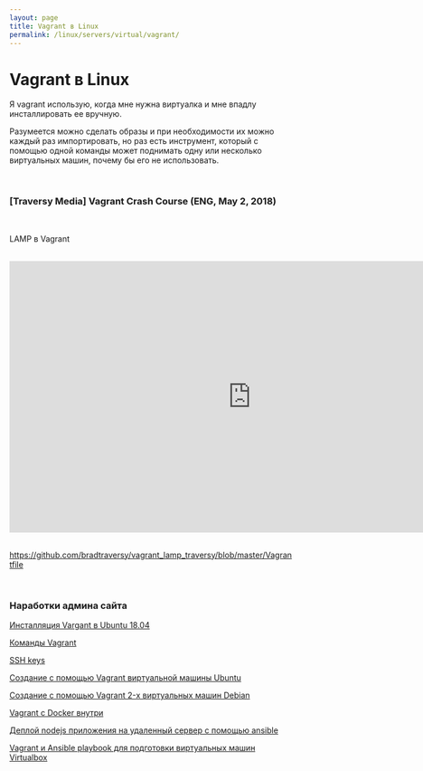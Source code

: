 ```yaml
---
layout: page
title: Vagrant в Linux
permalink: /linux/servers/virtual/vagrant/
---
```


# Vagrant в Linux

Я vagrant использую, когда мне нужна виртуалка и мне впадлу инсталлировать ее вручную.

Разумеется можно сделать образы и при необходимости их можно каждый раз импортировать, но раз есть инструмент, который с помощью одной команды может поднимать одну или несколько виртуальных машин, почему бы его не использовать.

<br/>

### [Traversy Media] Vagrant Crash Course (ENG, May 2, 2018)

<br/>

LAMP в Vagrant

<br/>

<div align="center">
    <iframe width="853" height="480" src="https://www.youtube.com/embed/vBreXjkizgo" frameborder="0" allow="autoplay; encrypted-media" allowfullscreen></iframe>
</div>

<br/>

https://github.com/bradtraversy/vagrant_lamp_traversy/blob/master/Vagrantfile

<br/>

### Наработки админа сайта

[Инсталляция Vargant в Ubuntu 18.04](/linux/servers/virtual/vagrant/installation/ubuntu/)

[Команды Vagrant](/linux/servers/virtual/vagrant/commands/)

[SSH keys](/linux/servers/virtual/vagrant/ssh-keygen/)

[Создание с помощью Vagrant виртуальной машины Ubuntu](/linux/servers/virtual/vagrant/create-ubuntu-vm-by-vagrant/)

[Создание с помощью Vagrant 2-х виртуальных машин Debian](/linux/servers/virtual/vagrant/create-2-debian-vagrant/)

[Vagrant c Docker внутри](/linux/servers/virtual/vagrant/vagrant-with-docker/)

[Деплой nodejs приложения на удаленный сервер с помощью ansible](/linux/servers/devops/ansible/deploy-node-app-by-ansible/)

[Vagrant и Ansible playbook для подготовки виртуальных машин Virtualbox](/linux/servers/virtual/vagrant/vagrant-ansible-playbook/)
